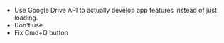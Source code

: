 * Use Google Drive API to actually develop app features instead of just loading.
* Don't use <webview>
* Fix Cmd+Q button